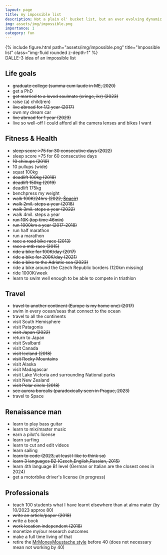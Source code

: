 ```yaml
---
layout: page
title: my impossible list
description: Not a plain ol' bucket list, but an ever evolving dynamic list of my goals
img: assets/img/impossible.png
importance: 1
category: fun
---
```



<div class="row">
    <div class="col-sm mt-3 mt-md-0">
        {% include figure.html path="assets/img/impossible.png" title="Impossible list" class="img-fluid rounded z-depth-1" %}
    </div>
</div>
<div class="caption">
    DALLE-3 idea of an impossible list
</div>


## Life goals

* ~~graduate college (summa cum laude in ME, 2020)~~
* get a PhD
* ~~get married to a loved soulmate (cringe, ikr) (2023)~~
* raise (a) child(ren)
* ~~live abroad for 1/2 year (2017)~~
* own my dream car
* ~~live abroad for 1 year (2023)~~
* live so well-off I could afford all the camera lenses and bikes I want

## Fitness & Health

* ~~sleep score >75 for 30 consecutive days (2022)~~
* sleep score >75 for 60 consecutive days
* ~~10 chinups (2019)~~
* 10 pullups (wide)
* squat 100kg
* ~~deadlift 100kg (2018)~~
* ~~deadlift 150kg (2019)~~
* deadlift 175kg
* benchpress my weight
* ~~walk 100K/24hrs (2022, [Špacír](www.naspacir.eu))~~
* ~~walk 2mil. steps a year (2018)~~
* ~~walk 3mil. steps a year (2022)~~
* walk 4mil. steps a year
* ~~run 10K (top time 46min)~~
* ~~run 1000km a year (2017-2018)~~
* run half marathon
* run a marathon
* ~~race a road bike race (2013)~~
* ~~race a mtb race (2015)~~
* ~~ride a bike for 100K/day (2017)~~
* ~~ride a bike for 200K/day (2021)~~
* ~~ride a bike to the Adriatic sea (2023)~~
* ride a bike around the Czech Republic borders (120km missing)
* ride 1000K/week
* learn to swim well enough to be able to compete in triathlon

## Travel

* ~~travel to another continent (Europe is my home one) (2017)~~
* swim in every ocean/seas that connect to the ocean
* travel to all the continents
* visit South Hemisphere
* visit Patagonia
* ~~visit Japan (2022)~~
* return to Japan
* visit Svalbard
* visit Canada
* ~~visit Iceland (2018)~~
* ~~visit Rocky Mountains~~
* visit Alaska
* visit Madagascar
* visit Lake Victoria and surrounding National parks
* visit New Zealand
* ~~visit Polar circle (2018)~~
* ~~see aurora borealis (paradoxically seen in Prague, 2023)~~
* travel to Space

## Renaissance man

* learn to play bass guitar
* learn to mix/master music
* earn a pilot's license
* learn surfing
* learn to cut and edit videos
* learn sailing
* ~~learn to code (2023, at least I like to think so)~~
* ~~learn 3 languages B2 (Czech,English,Russian, 2015)~~
* learn 4th language B1 level (German or Italian are the closest ones in 2024)
* get a motorbike driver's license (in progress)

## Professionals

* teach 100 students what I have learnt elsewhere than at alma mater (by 10/2023 approx 80)
* ~~write an article/paper (2018)~~
* write a book
* ~~work location independent (2018)~~
* monetize my/our research outcomes
* make a full time living of that
* retire the [MrMoneyMoustache style](https://www.mrmoneymustache.com/2012/01/13/the-shockingly-simple-math-behind-early-retirement/) before 40 (does not necessary mean not working by 40)
